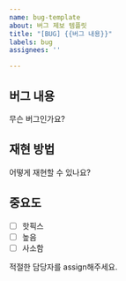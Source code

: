 ```yaml
---
name: bug-template
about: 버그 제보 템플릿
title: "[BUG] {{버그 내용}}"
labels: bug
assignees: ''

---
```


## 버그 내용
무슨 버그인가요?

## 재현 방법
어떻게 재현할 수 있나요?

## 중요도
- [ ] 핫픽스
- [ ] 높음
- [ ] 사소함

적절한 담당자를 assign해주세요.
